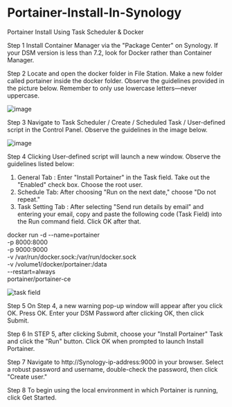 # Portainer-Install-In-Synology
Portainer Install Using Task Scheduler &amp; Docker

Step 1
Install Container Manager via the "Package Center" on Synology. If your DSM version is less than 7.2, look for Docker rather than Container Manager.

Step 2
Locate and open the docker folder in File Station. Make a new folder called portainer inside the docker folder. Observe the guidelines provided in the picture below.
Remember to only use lowercase letters—never uppercase.

![image](https://github.com/user-attachments/assets/2052ab1e-2985-4a1a-88d0-72bdeaf2aa59)

Step 3
Navigate to Task Scheduler / Create / Scheduled Task / User-defined script in the Control Panel. Observe the guidelines in the image below.

![image](https://github.com/user-attachments/assets/aedde344-3efe-4668-b2c3-88e18862c6ff)

Step 4
Clicking User-defined script will launch a new window. Observe the guidelines listed below:

1. General Tab : Enter "Install Portainer" in the Task field. Take out the "Enabled" check box. Choose the root user.
2. Schedule Tab: After choosing "Run on the next date," choose "Do not repeat."
3. Task Setting Tab : After selecting "Send run details by email" and entering your email, copy and paste the following code (Task Field) into the Run command field. Click OK after that.

docker run -d --name=portainer \
-p 8000:8000 \
-p 9000:9000 \
-v /var/run/docker.sock:/var/run/docker.sock \
-v /volume1/docker/portainer:/data \
--restart=always \
portainer/portainer-ce   

![task field](https://github.com/user-attachments/assets/3a903d73-06d8-4f4d-97af-95e3fd8b5d78)

Step 5
On Step 4, a new warning pop-up window will appear after you click OK. Press OK.
Enter your DSM Password after clicking OK, then click Submit.

Step 6
In STEP 5, after clicking Submit, choose your "Install Portainer" Task and click the "Run" button. Click OK when prompted to launch Install Portainer.

Step 7
Navigate to http://Synology-ip-address:9000 in your browser. Select a robust password and username, double-check the password, then click "Create user."

Step 8
To begin using the local environment in which Portainer is running, click Get Started. 

